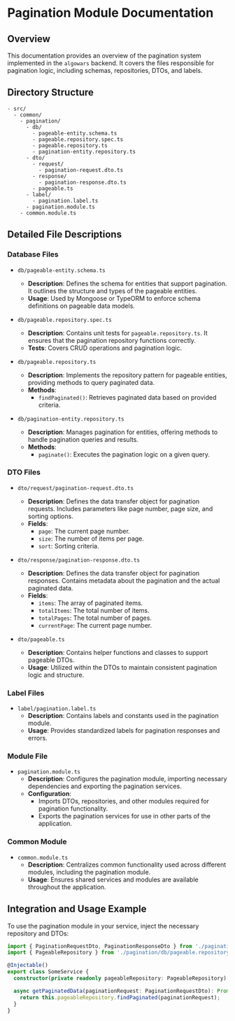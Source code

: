 # Pagination Module Documentation

## Overview

This documentation provides an overview of the pagination system implemented in the `algowars` backend. It covers the files responsible for pagination logic, including schemas, repositories, DTOs, and labels.

## Directory Structure

```text
- src/
  - common/
    - pagination/
      - db/
        - pageable-entity.schema.ts
        - pageable.repository.spec.ts
        - pageable.repository.ts
        - pagination-entity.repository.ts
      - dto/
        - request/
          - pagination-request.dto.ts
        - response/
          - pagination-response.dto.ts
        - pageable.ts
      - label/
        - pagination.label.ts
      - pagination.module.ts
    - common.module.ts
```

## Detailed File Descriptions

### Database Files

- `db/pageable-entity.schema.ts`
  - **Description**: Defines the schema for entities that support pagination. It outlines the structure and types of the pageable entities.
  - **Usage**: Used by Mongoose or TypeORM to enforce schema definitions on pageable data models.

- `db/pageable.repository.spec.ts`
  - **Description**: Contains unit tests for `pageable.repository.ts`. It ensures that the pagination repository functions correctly.
  - **Tests**: Covers CRUD operations and pagination logic.

- `db/pageable.repository.ts`
  - **Description**: Implements the repository pattern for pageable entities, providing methods to query paginated data.
  - **Methods**:
    - `findPaginated()`: Retrieves paginated data based on provided criteria.

- `db/pagination-entity.repository.ts`
  - **Description**: Manages pagination for entities, offering methods to handle pagination queries and results.
  - **Methods**:
    - `paginate()`: Executes the pagination logic on a given query.

### DTO Files

- `dto/request/pagination-request.dto.ts`
  - **Description**: Defines the data transfer object for pagination requests. Includes parameters like page number, page size, and sorting options.
  - **Fields**:
    - `page`: The current page number.
    - `size`: The number of items per page.
    - `sort`: Sorting criteria.

- `dto/response/pagination-response.dto.ts`
  - **Description**: Defines the data transfer object for pagination responses. Contains metadata about the pagination and the actual paginated data.
  - **Fields**:
    - `items`: The array of paginated items.
    - `totalItems`: The total number of items.
    - `totalPages`: The total number of pages.
    - `currentPage`: The current page number.

- `dto/pageable.ts`
  - **Description**: Contains helper functions and classes to support pageable DTOs.
  - **Usage**: Utilized within the DTOs to maintain consistent pagination logic and structure.

### Label Files

- `label/pagination.label.ts`
  - **Description**: Contains labels and constants used in the pagination module.
  - **Usage**: Provides standardized labels for pagination responses and errors.

### Module File

- `pagination.module.ts`
  - **Description**: Configures the pagination module, importing necessary dependencies and exporting the pagination services.
  - **Configuration**:
    - Imports DTOs, repositories, and other modules required for pagination functionality.
    - Exports the pagination services for use in other parts of the application.

### Common Module

- `common.module.ts`
  - **Description**: Centralizes common functionality used across different modules, including the pagination module.
  - **Usage**: Ensures shared services and modules are available throughout the application.

## Integration and Usage Example

To use the pagination module in your service, inject the necessary repository and DTOs:

```typescript
import { PaginationRequestDto, PaginationResponseDto } from './pagination/dto';
import { PageableRepository } from './pagination/db/pageable.repository';

@Injectable()
export class SomeService {
  constructor(private readonly pageableRepository: PageableRepository) {}

  async getPaginatedData(paginationRequest: PaginationRequestDto): Promise<PaginationResponseDto> {
    return this.pageableRepository.findPaginated(paginationRequest);
  }
}


